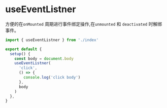 # useEventListner

方便的在`onMounted` 周期进行事件绑定操作,在`unmounted` 和 `deactivated` 时解绑事件。

```js
import { useEventListner } from './index'

export default {
  setup() {
    const body = document.body
    useEventListner(
      'click',
      () => {
        console.log('click body')
      },
      body
    )
  },
}
```
